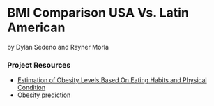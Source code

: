 # BMI Comparison USA Vs. Latin American 
 by Dylan Sedeno and Rayner Morla

 ### Project Resources
 
 - [Estimation of Obesity Levels Based On Eating Habits and Physical Condition](https://www.kaggle.com/datasets/niharika41298/gym-exercise-data?resource=download](https://archive.ics.uci.edu/dataset/544/estimation+of+obesity+levels+based+on+eating+habits+and+physical+condition))
 - [Obesity prediction](https://www.kaggle.com/datasets/rahul2699/workout-information]](https://www.kaggle.com/datasets/mrsimple07/obesity-prediction/data))
